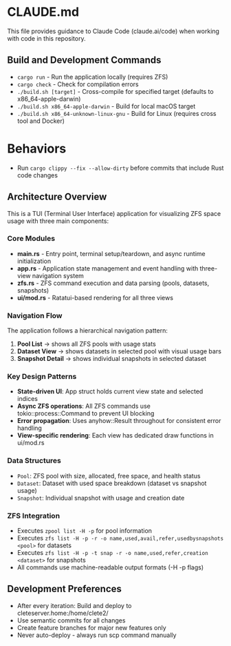 # CLAUDE.md

This file provides guidance to Claude Code (claude.ai/code) when working with code in this repository.

## Build and Development Commands

- `cargo run` - Run the application locally (requires ZFS)
- `cargo check` - Check for compilation errors
- `./build.sh [target]` - Cross-compile for specified target (defaults to x86_64-apple-darwin)
- `./build.sh x86_64-apple-darwin` - Build for local macOS target
- `./build.sh x86_64-unknown-linux-gnu` - Build for Linux (requires cross tool and Docker)

# Behaviors
- Run `cargo clippy --fix --allow-dirty` before commits that include Rust code changes

## Architecture Overview

This is a TUI (Terminal User Interface) application for visualizing ZFS space usage with three main components:

### Core Modules
- **main.rs** - Entry point, terminal setup/teardown, and async runtime initialization
- **app.rs** - Application state management and event handling with three-view navigation system
- **zfs.rs** - ZFS command execution and data parsing (pools, datasets, snapshots)
- **ui/mod.rs** - Ratatui-based rendering for all three views

### Navigation Flow
The application follows a hierarchical navigation pattern:
1. **Pool List** → shows all ZFS pools with usage stats
2. **Dataset View** → shows datasets in selected pool with visual usage bars
3. **Snapshot Detail** → shows individual snapshots in selected dataset

### Key Design Patterns
- **State-driven UI**: App struct holds current view state and selected indices
- **Async ZFS operations**: All ZFS commands use tokio::process::Command to prevent UI blocking
- **Error propagation**: Uses anyhow::Result throughout for consistent error handling
- **View-specific rendering**: Each view has dedicated draw functions in ui/mod.rs

### Data Structures
- `Pool`: ZFS pool with size, allocated, free space, and health status
- `Dataset`: Dataset with used space breakdown (dataset vs snapshot usage)
- `Snapshot`: Individual snapshot with usage and creation date

### ZFS Integration
- Executes `zpool list -H -p` for pool information
- Executes `zfs list -H -p -r -o name,used,avail,refer,usedbysnapshots <pool>` for datasets
- Executes `zfs list -H -p -t snap -r -o name,used,refer,creation <dataset>` for snapshots
- All commands use machine-readable output formats (-H -p flags)

## Development Preferences

- After every iteration: Build and deploy to cleteserver.home:/home/clete2/
- Use semantic commits for all changes
- Create feature branches for major new features only
- Never auto-deploy - always run scp command manually